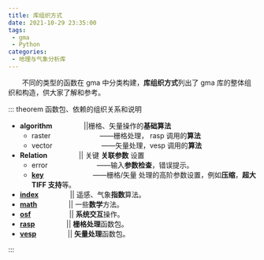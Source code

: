 ```yaml
---
title: 库组织方式
date: 2021-10-29 23:35:00
tags:
 - gma
 - Python
categories:
 - 地理与气象分析库
---
```


&emsp;&emsp;不同的类型的函数在 gma 中分类构建，**库组织方式**列出了 gma 库的整体组织和构造，供大家了解和参考。

<!-- more -->


::: theorem 函数包、依赖的组织关系和说明

- **algorithm**&emsp;&emsp; &emsp;&emsp; ||栅格、矢量操作的**基础算法**
	 * raster &emsp;&emsp; &emsp;&emsp; &emsp;&emsp; ——栅格处理， rasp 调用的**算法** 
	 * vector &emsp;&emsp; &emsp;&emsp; &emsp;&emsp; ——矢量处理，vesp 调用的**算法**
- **Relation**&emsp;&emsp; &emsp;&emsp; || 关键 **关联参数** 设置
  * error &emsp;&emsp; &emsp;&emsp; &emsp;&emsp; ——输入**参数检查**，错误提示。
  * [**key**](5.Default.html#默认参数设置) &emsp;&emsp; &emsp;&emsp; &emsp;&emsp; ——栅格/矢量 处理的高阶参数设置，例如**压缩**，**超大 TIFF 支持**等。
- [**index**](4.Function.html#_1-index-指数运算)&emsp;&emsp; &emsp;&emsp; || 遥感、气象**指数**算法。
- [**math**](4.Function.html#_2-math-数学运算)&emsp;&emsp; &emsp;&emsp; || 一些**数学**方法。
- [**osf**](4.Function.html#_3-osf-系统交互)&emsp;&emsp;&emsp; &emsp;&emsp; || **系统交互**操作。
- [**rasp**](4.Function.html#_4-rasp-栅格处理)&emsp;&emsp; &emsp;&emsp; || **栅格处理**函数包。
- [**vesp**](4.Function.html#_5-vesp-矢量处理)&emsp;&emsp; &emsp;&emsp; || **矢量处理**函数包。

:::

